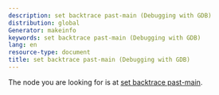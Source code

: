```yaml
---
description: set backtrace past-main (Debugging with GDB)
distribution: global
Generator: makeinfo
keywords: set backtrace past-main (Debugging with GDB)
lang: en
resource-type: document
title: set backtrace past-main (Debugging with GDB)
---
```

The node you are looking for is at [set backtrace past-main](Backtrace.html#set-backtrace-past_002dmain).
